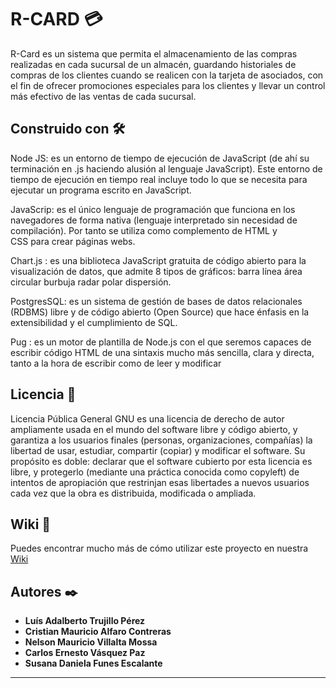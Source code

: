 
# R-CARD 💳

 R-Card es un sistema que permita el almacenamiento de las compras realizadas en cada sucursal de un almacén, guardando historiales de compras de los clientes cuando se realicen con la tarjeta de asociados, con el fin de ofrecer promociones especiales para los clientes y llevar un control más efectivo de las ventas de cada sucursal.


## Construido con 🛠️

Node JS:
es un entorno de tiempo de ejecución de JavaScript (de ahí su terminación en .js haciendo alusión al lenguaje JavaScript). Este entorno de tiempo de ejecución en tiempo real incluye todo lo que se necesita para ejecutar un programa escrito en JavaScript. 

JavaScrip:
es el único lenguaje de programación que funciona en los navegadores de forma nativa (lenguaje interpretado sin necesidad de compilación). Por tanto se utiliza como complemento de HTML y CSS para crear páginas webs.

Chart.js :
es una biblioteca JavaScript gratuita de código abierto para la visualización de datos, que admite 8 tipos de gráficos: barra línea área circular burbuja radar polar dispersión.

PostgresSQL:
es un sistema de gestión de bases de datos relacionales (RDBMS) libre y de código abierto (Open Source) que hace énfasis en la extensibilidad y el cumplimiento de SQL.

Pug :
es un motor de plantilla de Node.js con el que seremos capaces de escribir código HTML de una sintaxis mucho más sencilla, clara y directa, tanto a la hora de escribir como de leer y modificar

## Licencia 📄

Licencia Pública General GNU es una licencia de derecho de autor ampliamente usada en el mundo del software libre y código abierto, y garantiza a los usuarios finales (personas, organizaciones, compañías) la libertad de usar, estudiar, compartir (copiar) y modificar el software. Su propósito es doble: declarar que el software cubierto por esta licencia es libre, y protegerlo (mediante una práctica conocida como copyleft) de intentos de apropiación que restrinjan esas libertades a nuevos usuarios cada vez que la obra es distribuida, modificada o ampliada.


## Wiki 📖

Puedes encontrar mucho más de cómo utilizar este proyecto en nuestra [Wiki](https://github.com/Supreme-Tempest/R-Card_Frontend/wiki)


## Autores ✒️


* **Luís Adalberto Trujillo Pérez** 
* **Cristian Mauricio Alfaro Contreras** 
* **Nelson Mauricio Villalta Mossa** 
* **Carlos Ernesto Vásquez Paz**
* **Susana Daniela Funes Escalante** 




---
